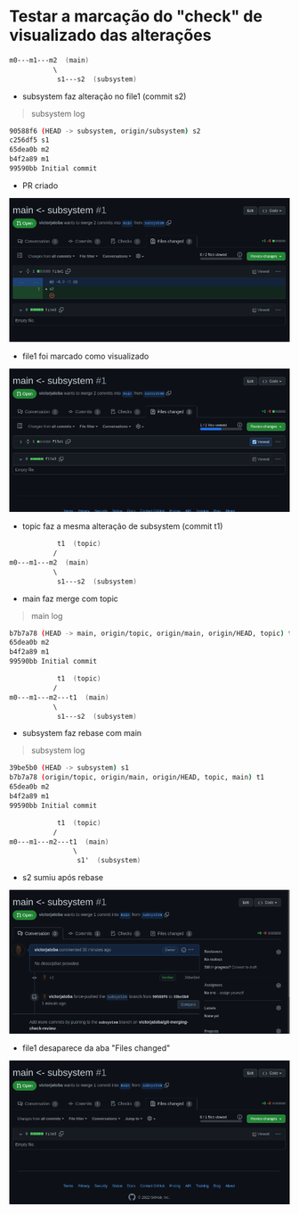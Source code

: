 # Testar a marcação do "check" de visualizado das alterações

```fs
m0---m1---m2  (main)
           \
            s1---s2  (subsystem)
```

- subsystem faz alteração no file1 (commit s2)

> subsystem log

```sh
90588f6 (HEAD -> subsystem, origin/subsystem) s2
c256df5 s1
65dea0b m2
b4f2a89 m1
99590bb Initial commit
```

- PR criado

![PR criado](./images/check_review1.png)

- file1 foi marcado como visualizado

![file1 checked](./images/check_review2.png)

- topic faz a mesma alteração de subsystem (commit t1)

```fs
            t1  (topic)
           /
m0---m1---m2  (main)
           \
            s1---s2  (subsystem)
```

- main faz merge com topic

> main log

```sh
b7b7a78 (HEAD -> main, origin/topic, origin/main, origin/HEAD, topic) t1
65dea0b m2
b4f2a89 m1
99590bb Initial commit
```

```fs
            t1  (topic)
           /
m0---m1---m2---t1  (main)
           \
            s1---s2  (subsystem)
```

- subsystem faz rebase com main

> subsystem log

```sh
39be5b0 (HEAD -> subsystem) s1
b7b7a78 (origin/topic, origin/main, origin/HEAD, topic, main) t1
65dea0b m2
b4f2a89 m1
99590bb Initial commit
```

```fs
            t1  (topic)
           /
m0---m1---m2---t1  (main)
                \
                 s1'  (subsystem)
```

- s2 sumiu após rebase

![file1 checked](./images/check_review3.png)

- file1 desaparece da aba "Files changed"

![file1 checked](./images/check_review4.png)
